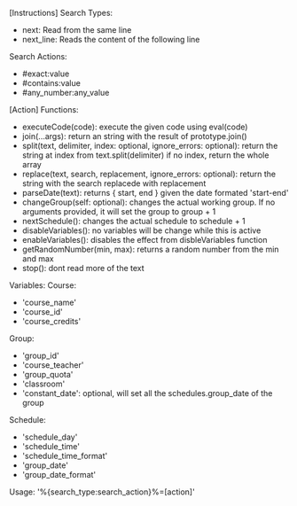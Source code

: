 [Instructions]
Search Types:
- next: Read from the same line
- next_line: Reads the content of the following line

Search Actions:
- #exact:value
- #contains:value
- #any_number:any_value

[Action]
Functions:
- executeCode(code): execute the given code using eval(code)
- join(...args): return an string with the result of prototype.join()
- split(text, delimiter, index: optional, ignore_errors: optional): return the string at index from text.split(delimiter) if no index, return the whole array
- replace(text, search, replacement, ignore_errors: optional): return the string with the search replacede with replacement
- parseDate(text): returns { start, end } given the date formated 'start-end'
- changeGroup(self: optional): changes the actual working group. If no arguments provided, it will set the group to group + 1
- nextSchedule(): changes the actual schedule to schedule + 1
- disableVariables(): no variables will be change while this is active
- enableVariables(): disables the effect from disbleVariables function
- getRandomNumber(min, max): returns a random number from the min and max
- stop(): dont read more of the text

Variables:
Course:
- 'course_name'
- 'course_id'
- 'course_credits'

Group:
- 'group_id'
- 'course_teacher'
- 'group_quota'
- 'classroom'
- 'constant_date': optional, will set all the schedules.group_date of the group 

Schedule:
- 'schedule_day'
- 'schedule_time'
- 'schedule_time_format'
- 'group_date'
- 'group_date_format'

Usage: '%{search_type:search_action}%=[action]'